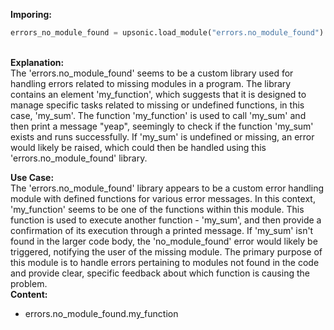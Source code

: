 <b class="custom_code_highlight_green">Imporing:</b><br>
```python
errors_no_module_found = upsonic.load_module("errors.no_module_found")
```
<br><b class="custom_code_highlight_green">Explanation:</b><br>The 'errors.no_module_found' seems to be a custom library used for handling errors related to missing modules in a program. The library contains an element 'my_function', which suggests that it is designed to manage specific tasks related to missing or undefined functions, in this case, 'my_sum'. The function 'my_function' is used to call 'my_sum' and then print a message "yeap", seemingly to check if the function 'my_sum' exists and runs successfully. If 'my_sum' is undefined or missing, an error would likely be raised, which could then be handled using this 'errors.no_module_found' library.

<b class="custom_code_highlight_green">Use Case:</b><br>The 'errors.no_module_found' library appears to be a custom error handling module with defined functions for various error messages. In this context, 'my_function' seems to be one of the functions within this module. This function is used to execute another function - 'my_sum', and then provide a confirmation of its execution through a printed message. If 'my_sum' isn't found in the larger code body, the 'no_module_found' error would likely be triggered, notifying the user of the missing module. The primary purpose of this module is to handle errors pertaining to modules not found in the code and provide clear, specific feedback about which function is causing the problem.
<br><b class="custom_code_highlight_green">Content:</b><br>
  - errors.no_module_found.my_function
